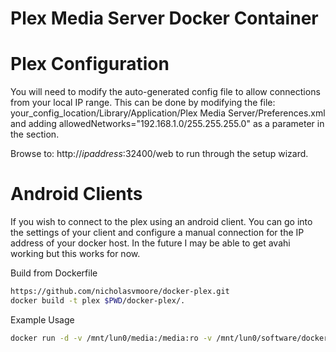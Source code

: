 Plex Media Server Docker Container
===

# Plex Configuration
You will need to modify the auto-generated config file to allow connections from your local IP range. This can be done by modifying the file: your_config_location/Library/Application/Plex Media Server/Preferences.xml and adding allowedNetworks="192.168.1.0/255.255.255.0" as a parameter in the section.

Browse to: http://*ipaddress*:32400/web to run through the setup wizard.

# Android Clients
If you wish to connect to the plex using an android client. You can go into the settings of your client and configure a manual connection for the IP address of your docker host.  In the future I may be able to get avahi working but this works for now.

Build from Dockerfile
```bash
https://github.com/nicholasvmoore/docker-plex.git
docker build -t plex $PWD/docker-plex/.
```

Example Usage
```bash
docker run -d -v /mnt/lun0/media:/media:ro -v /mnt/lun0/software/docker/plex:/var/lib/plexmdiaserver/:rw -p 32400:32400 plex
```
